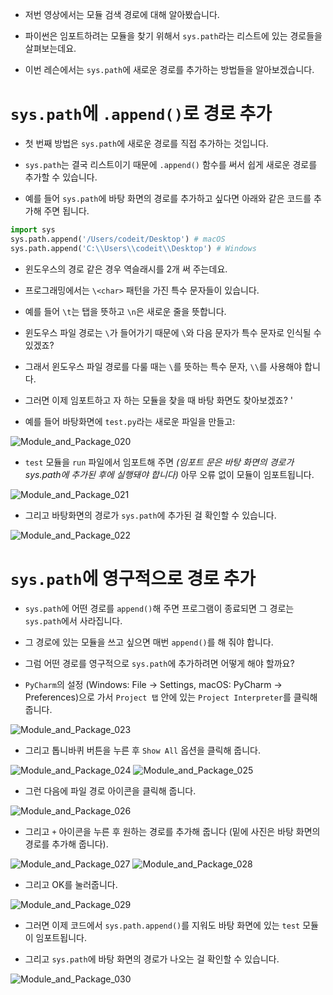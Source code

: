 + 저번 영상에서는 모듈 검색 경로에 대해 알아봤습니다. 

+ 파이썬은 임포트하려는 모듈을 찾기 위해서 `sys.path`라는 리스트에 있는 경로들을 살펴보는데요. 

+ 이번 레슨에서는 `sys.path`에 새로운 경로를 추가하는 방법들을 알아보겠습니다.

# `sys.path`에 `.append()`로 경로 추가

+ 첫 번째 방법은 `sys.path`에 새로운 경로를 직접 추가하는 것입니다. 

+ `sys.path`는 결국 리스트이기 때문에 `.append()` 함수를 써서 쉽게 새로운 경로를 추가할 수 있습니다.

+ 예를 들어 `sys.path`에 바탕 화면의 경로를 추가하고 싶다면 아래와 같은 코드를 추가해 주면 됩니다. 

```python
import sys
sys.path.append('/Users/codeit/Desktop') # macOS
sys.path.append('C:\\Users\\codeit\\Desktop') # Windows
```

+ 윈도우스의 경로 같은 경우 역슬래시를 2개 써 주는데요. 

+ 프로그래밍에서는 `\<char>` 패턴을 가진 특수 문자들이 있습니다. 

+ 예를 들어 `\t`는 탭을 뜻하고 `\n`은 새로운 줄을 뜻합니다. 

+ 윈도우스 파일 경로는 `\`가 들어가기 때문에 `\`와 다음 문자가 특수 문자로 인식될 수 있겠죠? 

+ 그래서 윈도우스 파일 경로를 다룰 때는 `\`를 뜻하는 특수 문자, `\\`를 사용해야 합니다.

+ 그러면 이제 임포트하고 자 하는 모듈을 찾을 때 바탕 화면도 찾아보겠죠? '

+ 예를 들어 바탕화면에 `test.py`라는 새로운 파일을 만들고:

![Module_and_Package_020](../../images/Module_and_Package/020.jpg)

+ `test` 모듈을 `run` 파일에서 임포트해 주면 *(임포트 문은 바탕 화면의 경로가 sys.path에 추가된 후에 실행돼야 합니다)* 아무 오류 없이 모듈이 임포트됩니다.

![Module_and_Package_021](../../images/Module_and_Package/021.jpg)

+ 그리고 바탕화면의 경로가 `sys.path`에 추가된 걸 확인할 수 있습니다.

![Module_and_Package_022](../../images/Module_and_Package/022.jpg)

# `sys.path`에 영구적으로 경로 추가

+ `sys.path`에 어떤 경로를 `append()`해 주면 프로그램이 종료되면 그 경로는 `sys.path`에서 사라집니다. 

+ 그 경로에 있는 모듈을 쓰고 싶으면 매번 `append()`를 해 줘야 합니다.

+ 그럼 어떤 경로를 영구적으로 `sys.path`에 추가하려면 어떻게 해야 할까요?

+ `PyCharm`의 설정 (Windows: File → Settings, macOS: PyCharm → Preferences)으로 가서 `Project 탭` 안에 있는 `Project Interpreter`를 클릭해 줍니다.

![Module_and_Package_023](../../images/Module_and_Package/023.jpg)

+ 그리고 톱니바퀴 버튼을 누른 후 `Show All` 옵션을 클릭해 줍니다.

![Module_and_Package_024](../../images/Module_and_Package/024.jpg)
![Module_and_Package_025](../../images/Module_and_Package/025.jpg)

+ 그런 다음에 파일 경로 아이콘을 클릭해 줍니다.

![Module_and_Package_026](../../images/Module_and_Package/026.jpg)

+ 그리고 `+` 아이콘을 누른 후 원하는 경로를 추가해 줍니다 (밑에 사진은 바탕 화면의 경로를 추가해 줍니다).

![Module_and_Package_027](../../images/Module_and_Package/027.jpg)
![Module_and_Package_028](../../images/Module_and_Package/028.jpg)

+ 그리고 OK를 눌러줍니다.

![Module_and_Package_029](../../images/Module_and_Package/029.jpg)

+ 그러면 이제 코드에서 `sys.path.append()`를 지워도 바탕 화면에 있는 `test` 모듈이 임포트됩니다. 

+ 그리고 `sys.path`에 바탕 화면의 경로가 나오는 걸 확인할 수 있습니다.

![Module_and_Package_030](../../images/Module_and_Package/030.jpg)